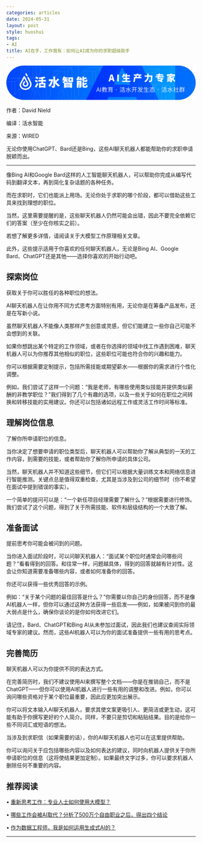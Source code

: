 ```yaml
---
categories: articles
date: 2024-05-31
layout: post
style: huoshui
tags:
- AI
title: AI在手，工作我有：如何让AI成为你的求职超级助手
---
```


![](/assets/images/1f4b4751910042e9bc424a51b509b8c3.png)

作者：David Nield

编译：活水智能

来源：WIRED

无论你使用ChatGPT、Bard还是Bing，这些AI聊天机器人都能帮助你的求职申请脱颖而出。

* * *

像Bing AI和Google Bard这样的人工智能聊天机器人，可以帮助你完成从编写代码到翻译文本，再到简化复杂话题的各种任务。

而在求职时，它们也能派上用场。无论你处于求职的哪个阶段，都可以借助这些工具来找到理想的职位。

当然，这里需要提醒的是，这些聊天机器人仍然可能会出错，因此不要完全依赖它们的答案（至少在你核实之前）。

若想了解更多详情，请阅读关于大模型工作原理相关文章。

此外，这些提示适用于你喜欢的任何聊天机器人，无论是Bing AI、Google Bard、ChatGPT还是其他——选择你喜欢的开始行动吧。

## 探索岗位

获取关于你可以胜任的各种职位的想法。

AI聊天机器人在让你用不同方式思考方面特别有用，无论你是在筹备产品发布，还是在写新小说。

虽然聊天机器人不能像人类那样产生创意或灵感，但它们能建立一些你自己可能不会想到的关联。

如果你想跳出某个特定的工作领域，或者在你选择的领域中找工作遇到困难，聊天机器人可以为你推荐其他相似的职位，这些职位可能也符合你的兴趣和能力。

你可以根据需要定制提示，包括所需技能或期望薪水——根据你的需求进行个性化调整。

例如，我们尝试了这样一个问题：“我是老师，有哪些使用类似技能并提供类似薪酬的非教学职位？”我们得到了几个有趣的选项，以及一些关于如何在职位之间转换和转移技能的实用建议。你还可以包括诸如远程工作或灵活工作时间等标准。

## 理解岗位信息

了解你所申请职位的信息。

当你决定了想要申请的职位类型后，聊天机器人可以帮助你了解从典型的一天的工作内容，到需要的技能，或者帮助你了解你所申请的具体公司。

当然，聊天机器人并不知道这些细节，但它们可以根据大量训练文本和网络信息进行智能推测。关键点总是值得双重检查，尤其是当涉及到公司的细节时（你不希望在面试中提到错误的事实）。

一个简单的提问可以是：“一个新任项目经理需要了解什么？”根据需要进行修饰。我们尝试了这个问题，得到了关于所需技能、软件和层级结构的一个大致了解。

## 准备面试

提前思考你可能会被问到的问题。

当你进入面试阶段时，可以问聊天机器人：“面试某个职位时通常会问哪些问题？”看看得到的回答。和往常一样，问题越具体，得到的回答就越有针对性。这会让你知道需要准备哪些内容，或者如何准备你的回答。

你还可以获得一些优秀回答的示例。

例如：“关于某个问题的最佳回答是什么？”你需要以你自己的身份回答，而不是像AI机器人一样，但你可以通过这种方法获得一些启发——例如，如果被问到你的最大弱点是什么，确保你谈论的是你如何改进它们。

请记住，Bard、ChatGPT和Bing
AI从未参加过面试，因此我们也建议查阅实际领域专家的建议。然而，这些AI机器人可以为你的面试准备提供一些有用的思考点。

## 完善简历

聊天机器人可以为你提供不同的表达方式。

在完善简历时，我们不建议使用AI来撰写整个文档——你是在推销自己，而不是ChatGPT——但你可以使用AI机器人进行一些有用的调整和改进。例如，你可以询问哪些资格对于某个职位最重要，因此应更加突出展示。

你可以将文本输入AI聊天机器人，要求其使文案更吸引人、更简洁或更生动，这可能有助于你撰写更好的个人简介。同样，不要只是剪切和粘贴结果。目的是给你一些不同词汇或短语的想法。

当涉及到求职信（如果需要的话），你的AI聊天机器人也可以在这里提供帮助。

你可以询问关于应包括哪些内容以及如何表达的建议，同时向机器人提供关于你所申请职位的信息（这将使结果更加定制）。如果最终文字过多，你可以要求机器人删除任何不重要的内容。

  

  

## 推荐阅读

  • [重新思考工作：专业人士如何使用大模型？](http://mp.weixin.qq.com/s?__biz=Mzk0OTY0NzM1Ng==&mid=2247485421&idx=1&sn=b1e30042155e82c77d9623d2e7fc6125&chksm=c354657ef423ec689d5e63a57a1a0a73b82a7c585ce07b8d84a2faac9bc846bb780742ba0587&scene=21#wechat_redirect)

  • [哪些工作会被AI取代？分析了500万个自由职业之后，得出四个结论](http://mp.weixin.qq.com/s?__biz=Mzk0OTY0NzM1Ng==&mid=2247485309&idx=1&sn=2ad2a45d8d8433793c79b2cf29897fed&chksm=c35465eef423ecf810a620b382e194dd5c6da7ca3618f4bf0d980191728e21091cac9f21b913&scene=21#wechat_redirect)[](http://mp.weixin.qq.com/s?__biz=Mzk0OTY0NzM1Ng==&mid=2247485448&idx=1&sn=149c4683bd8d1d2f75b444b900503823&chksm=c3546a9bf423e38dcb031eabe5d3f9002714ac13eb29d741b47d3aecde4ae3a0a88a9ce8232e&scene=21#wechat_redirect)

  • [作为数据工程师，我是如何运用生成式AI的？](http://mp.weixin.qq.com/s?__biz=Mzk0OTY0NzM1Ng==&mid=2247485026&idx=1&sn=4a5404ab43212c8670a5b364f2c2970b&chksm=c35464f1f423ede7d877cde4459156d97d10d9fe2998d759af0ff645a7ae693409148ff456be&scene=21#wechat_redirect)[](http://mp.weixin.qq.com/s?__biz=Mzk0OTY0NzM1Ng==&mid=2247484890&idx=1&sn=d5b5c9e561ecc4b291b8bfb69dbfb02c&chksm=c3546749f423ee5ff1018e11939c2361a5f4ab0e7b1f3bc9789db9a11a2661d381c55367eddb&scene=21#wechat_redirect)

  

* * *